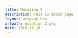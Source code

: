 ```yaml
---
title: Mutation 2
description: This is about page
layout: artpage.hbs
artpath: mutation 2.png
date: 2019-11-16
---
```

